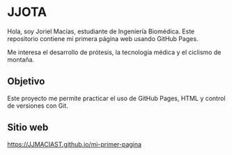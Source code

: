 # JJOTA

Hola, soy Joriel Macías, estudiante de Ingeniería Biomédica. Este repositorio contiene mi primera página web usando GitHub Pages.

Me interesa el desarrollo de prótesis, la tecnología médica y el ciclismo de montaña.
## Objetivo

Este proyecto me permite practicar el uso de GitHub Pages, HTML y control de versiones con Git.
## Sitio web

https://JJMACIAST.github.io/mi-primer-pagina


